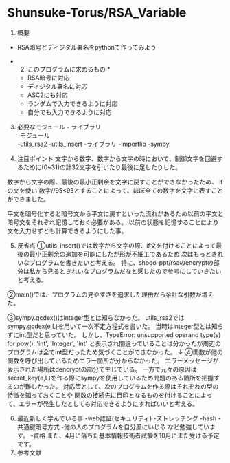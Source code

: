 # Shunsuke-Torus/RSA_Variable

1. 概要  
  - RSA暗号とディジタル署名をpythonで作ってみよう  

* 2. このプログラムに求めるもの *   
  - RSA暗号に対応  
  - ディジタル署名に対応  
  - ASC2にも対応  
  - ランダムで入力できるように対応   
  - 自分でも入力できるように対応   

3. 必要なモジュール・ライブラリ   
  -モジュール  
    -utils_rsa2
    -utils_insert
  -ライブラリ
    -importlib
    -sympy
    
4. 注目ポイント
  文字から数字、数字から文字の時において、制御文字を回避するために(0~31)の計32文字を引いたり最後に足したりした。

  数字から文字の際、最後の最小正剰余を文字に戻すことができなかったため、
  ifの文を使い 数字//95<95とすることによって、ほぼ全ての数字を文字に表すことができました。

  平文を暗号化すると暗号文から平文に戻すといった流れがあるため以前の平文と暗号文をそれぞれ記憶しておく必要がある。
  以前の状態を記憶することにより文を入力せずとも計算できるようにした事。

5. 反省点
  ➀utils_insert()では数字から文字の際、if文を付けることによって最後の最小正剰余の追加を可能にしたが形が不細工であるため
  次はもっときれいなプログラムを書きたいと考える。
  特に、shogo-ppt/rsaのencryptの部分は私から見るときれいなプログラムだなと感じたので参考にしていきたいと考える。

  ➁main()では、プログラムの見やすさを追求した理由から余計な引数が増えた。

  ➂sympy.gcdex()はinteger型とは知らなかった。
    utils_rsa2ではsympy.gcdex(e,L)を用いて一次不定方程式を書いた。
    当時はinteger型とは知らずにint型だと思っていた。
    しかし、TypeError: unsupported operand type(s) for pow(): 'int', 'Integer', 'int'
    と表示され間違っていることは分かったが周辺のプログラムは全てint型だったため気づくことができなかった。
    ↓
  ➃関数が他の関数を呼び出しているためエラー箇所が分からなかった。
    エラーメッセージが表示された場所はdencryptの部分で生じている。
    一方で元々の原因はsecret_key(e,L)を作る際にsympyを使用しているため問題のある箇所を把握するのが難しかった。
    対応策として、次のプログラムを作る際はそれぞれの型の特徴を知っておくことや
    関数の接続先に目印となるものを付けることによって、エラーが発生したとしても対応できるようにすればいいと考える。
  
6. 最近新しく学んでいる事
  -web認証(セキュリティ)
    -ストレッチング
    -hash
  -共通鍵暗号方式
  -他の人のプログラムを自分風にいじる
  など勉強しています。
  -資格
  また、4月に落ちた基本情報技術者試験を10月にまた受ける予定です。
7. 参考文献
